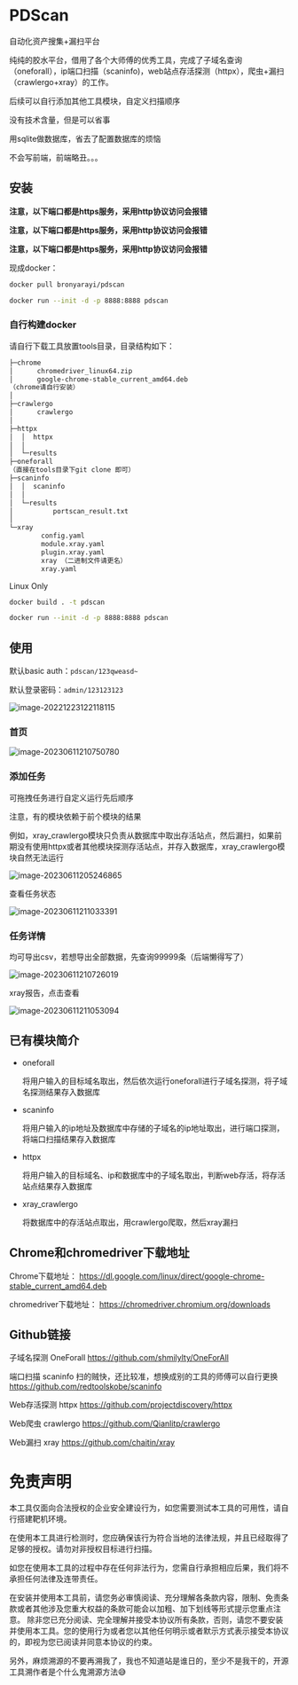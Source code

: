 # PDScan

自动化资产搜集+漏扫平台

纯纯的胶水平台，借用了各个大师傅的优秀工具，完成了子域名查询（oneforall），ip端口扫描（scaninfo)，web站点存活探测（httpx），爬虫+漏扫（crawlergo+xray）的工作。

后续可以自行添加其他工具模块，自定义扫描顺序

没有技术含量，但是可以省事

用sqlite做数据库，省去了配置数据库的烦恼

不会写前端，前端略丑。。。

## 安装

**注意，以下端口都是https服务，采用http协议访问会报错**

**注意，以下端口都是https服务，采用http协议访问会报错**

**注意，以下端口都是https服务，采用http协议访问会报错**

现成docker：

```bash
docker pull bronyarayi/pdscan

docker run --init -d -p 8888:8888 pdscan
```

### 自行构建docker

请自行下载工具放置tools目录，目录结构如下：

```bash
├─chrome
│      chromedriver_linux64.zip
│      google-chrome-stable_current_amd64.deb
（chrome请自行安装）
│
├─crawlergo
│      crawlergo
│
├─httpx
│  │  httpx
│  │
│  └─results
├─oneforall
（直接在tools目录下git clone 即可）
├─scaninfo
│  │  scaninfo
│  │
│  └─results
│          portscan_result.txt
│
└─xray
        config.yaml
        module.xray.yaml
        plugin.xray.yaml
        xray （二进制文件请更名）
        xray.yaml
```

Linux Only

```bash
docker build . -t pdscan

docker run --init -d -p 8888:8888 pdscan
```

## 使用

默认basic auth：`pdscan/123qweasd~`

默认登录密码：`admin/123123123`

![image-20221223122118115](.assets/.README.assets/image-20221223122118115.png)

### 首页

![image-20230611210750780](./assets/image-20230611210750780.png)

### 添加任务

可拖拽任务进行自定义运行先后顺序

注意，有的模块依赖于前个模块的结果

例如，xray_crawlergo模块只负责从数据库中取出存活站点，然后漏扫，如果前期没有使用httpx或者其他模块探测存活站点，并存入数据库，xray_crawlergo模块自然无法运行

![image-20230611205246865](./assets/image-20230611205246865.png)

查看任务状态

![image-20230611211033391](./assets/image-20230611211033391.png)

### 任务详情

均可导出csv，若想导出全部数据，先查询99999条（后端懒得写了）

![image-20230611210726019](./assets/image-20230611210726019.png)

xray报告，点击查看

![image-20230611211053094](./assets/image-20230611211053094.png)



## 已有模块简介

* oneforall

  将用户输入的目标域名取出，然后依次运行oneforall进行子域名探测，将子域名探测结果存入数据库

* scaninfo

  将用户输入的ip地址及数据库中存储的子域名的ip地址取出，进行端口探测，将端口扫描结果存入数据库

* httpx

  将用户输入的目标域名、ip和数据库中的子域名取出，判断web存活，将存活站点结果存入数据库

* xray_crawlergo

  将数据库中的存活站点取出，用crawlergo爬取，然后xray漏扫

## Chrome和chromedriver下载地址

Chrome下载地址：
https://dl.google.com/linux/direct/google-chrome-stable_current_amd64.deb

chromedriver下载地址：
https://chromedriver.chromium.org/downloads



## Github链接

子域名探测 OneForall
https://github.com/shmilylty/OneForAll

端口扫描 scaninfo
扫的贼快，还比较准，想换成别的工具的师傅可以自行更换
https://github.com/redtoolskobe/scaninfo

Web存活探测 httpx
https://github.com/projectdiscovery/httpx

Web爬虫 crawlergo
https://github.com/Qianlitp/crawlergo

Web漏扫 xray
https://github.com/chaitin/xray


# 免责声明

本工具仅面向合法授权的企业安全建设行为，如您需要测试本工具的可用性，请自行搭建靶机环境。

在使用本工具进行检测时，您应确保该行为符合当地的法律法规，并且已经取得了足够的授权。请勿对非授权目标进行扫描。

如您在使用本工具的过程中存在任何非法行为，您需自行承担相应后果，我们将不承担任何法律及连带责任。

在安装并使用本工具前，请您务必审慎阅读、充分理解各条款内容，限制、免责条款或者其他涉及您重大权益的条款可能会以加粗、加下划线等形式提示您重点注意。 除非您已充分阅读、完全理解并接受本协议所有条款，否则，请您不要安装并使用本工具。您的使用行为或者您以其他任何明示或者默示方式表示接受本协议的，即视为您已阅读并同意本协议的约束。

另外，麻烦溯源的不要再溯我了，我也不知道站是谁日的，至少不是我干的，开源工具溯作者是个什么鬼溯源方法😅

